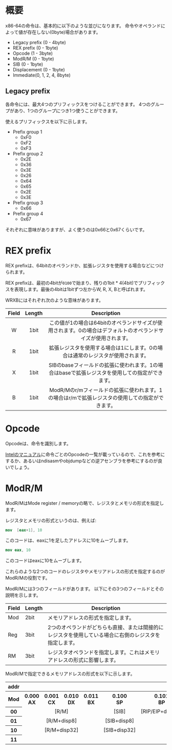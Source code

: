 # 概要
x86-64の命令は、基本的に以下のような並びになります。
命令やオペランドによって値が存在しない(0byte)場合があります。

- Legacy prefix (0 - 4byte)
- REX prefix (0 - 1byte)
- Opcode (1 - 3byte)
- ModR/M (0 - 1byte)
- SIB (0 - 1byte)
- Displacement (0 - 1byte)
- Immediate(0, 1, 2, 4, 8byte)

## Legacy prefix
各命令には、最大4つのプリフィックスをつけることができます。
4つのグループがあり、1つのグループにつき1つ使うことができます。

使えるプリフィックスを以下に示します。

- Prefix group 1
    - 0xF0
    - 0xF2
    - 0xF3
- Prefix group 2
    - 0x2E
    - 0x36
    - 0x3E
    - 0x26
    - 0x64
    - 0x65
    - 0x2E
    - 0x3E
- Prefix group 3
    - 0x66
- Prefix group 4
    - 0x67

それぞれに意味がありますが、よく使うのは0x66と0x67くらいです。

# REX prefix
REX prefixは、64bitのオペランドか、拡張レジスタを使用する場合などにつけられます。

REX prefixは、最初の4bitが`0100`で始まり、残りの1bit * 4(4bit)でプリフィックスを表現します。最後の4bitは1bitずつ左からW, R, X, Bと呼ばれます。

WRXBにはそれぞれ次のような意味があります。

| Field | Length |                                                  Description                                                  |
| :---: | :----: | :-----------------------------------------------------------------------------------------------------------: |
|   W   |  1bit  | この値が1の場合は64bitのオペランドサイズが使用されます。0の場合はデフォルトのオペランドサイズが使用されます。 |
|   R   |  1bit  |                拡張レジスタを使用する場合は1にします。0の場合は通常のレジスタが使用されます。                 |
|   X   |  1bit  |        SIBのbaseフィールドの拡張に使われます。1の場合はbaseで拡張レジスタを使用しての指定ができます。         |
|   B   |  1bit  |        ModR/Mのr/mフィールドの拡張に使われます。1の場合はr/mで拡張レジスタの使用しての指定ができます。        |

# Opcode
Opcodeは、命令を識別します。

[Intelのマニュアル](https://software.intel.com/en-us/articles/intel-sdm)に命令ごとのOpcodeの一覧が載っているので、これを参考にするか、あるいはndisasmやobjdumpなどの逆アセンブラを参考にするのが良いでしょう。

# ModR/M
ModR/MはMode register / memoryの略で、レジスタとメモリの形式を指定します。

レジスタとメモリの形式というのは、例えば:

```nasm
mov  [eax+1], 10
```

このコードは、eaxに1を足したアドレスに10をムーブします。

```nasm
mov eax, 10
```

このコードはeaxに10をムーブします。

これらのような2つのコードのレジスタやメモリアドレスの形式を指定するのがModR/Mの役割です。

ModR/Mには3つのフィールドがあります。
以下にその3つのフィールドとその説明を示します。

| Field | Length |                                              Description                                              |
| ----- | ------ | ----------------------------------------------------------------------------------------------------- |
| Mod   | 2bit   | メモリアドレスの形式を指定します。                                                                    |
| Reg   | 3bit   | 2つのオペランドがどちらも直接、または間接的にレジスタを使用している場合に右側のレジスタを指定します。 |
| RM    | 3bit   | レジスタオペランドを指定します。これはメモリアドレスの形式に影響します。                              |

ModR/Mで指定できるメモリアドレスの形式を以下に示します。

<table>
<tr align="center">
    <thead>
        <th colspan=1>addr</th>
        <th colspan=16>(REX.B).RM</th>
    </thead>
</tr>
<tr align="center">
    <th colspan=1>Mod</th>
    <th>0.000<br>AX</th>
    <th>0.001<br>CX</th>
    <th>0.010<br>DX</th>
    <th>0.011<br>BX</th>
    <th>0.100<br>SP</th>
    <th>0.101<br>BP</th>
    <th>0.110<br>SI</th>
    <th>0.111<br>DI</th>
    <th>1.000<br>R8</th>
    <th>1.001<br>R9</th>
    <th>1.010<br>R10</th>
    <th>1.011<br>R11</th>
    <th>1.100<br>R12</th>
    <th>1.101<br>R13</th>
    <th>1.110<br>R14</th>
    <th>1.111<br>R15</th>
</tr>
<tr align="center">
    <th colspan=1>00</th>
    <td colspan=4>[R/M]</td>
    <td colspan=1>[SIB]</td>
    <td colspan=1>[RIP/EIP+disp32]</td>
    <td colspan=6>[R/M]</td>
    <td colspan=1>[SIB]</td>
    <td colspan=1>[RIP/EIP+disp32]</td>
    <td colspan=2>[R/M]</td>
</tr>
<tr align="center">
    <th colspan=1>01</th>
    <td colspan=4>[R/M+disp8]</td>
    <td colspan=1>[SIB+disp8]</td>
    <td colspan=7>[R/M+disp8]</td>
    <td colspan=1>[SIB+disp8]</td>
    <td colspan=3>[R/M+disp8]</td>
<tr align="center">
    <th colspan=1>10</th>
    <td colspan=4>[R/M+disp32]</td>
    <td colspan=1>[SIB+disp32]</td>
    <td colspan=7>[R/M+disp32]</td>
    <td colspan=1>[SIB+disp32]</td>
    <td colspan=3>[R/M+disp32]</td>
</tr>
<tr align="center">
    <th colspan=1>11</th>
    <td colspan=16>R/M</td>
</tr>
</table>